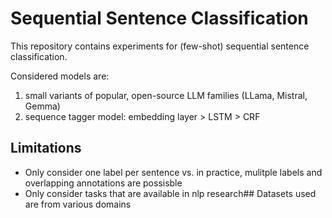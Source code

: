 # Sequential Sentence Classification

This repository contains experiments for (few-shot) sequential sentence classification.

Considered models are:

1. small variants of popular, open-source LLM families (LLama, Mistral, Gemma)
1. sequence tagger model: embedding layer > LSTM > CRF

## Limitations

- Only consider one label per sentence vs. in practice, mulitple labels and overlapping annotations are possisble
- Only consider tasks that are available in nlp research## Datasets used are from various domains
